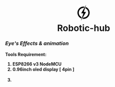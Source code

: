<h1 align ="Center"><img width =40  Src = "https://github.com/ArtStudioORG/Robotic-hub/blob/main/!!!%20ignore%20Me%20!!!/main-logo.png"><br>Robotic-hub </h1>
 
<h3><i> Eye's Effects & animation </i> </h3> <P><b> Tools Requirement: <ol> <li>ESP8266 v3 NodeMCU</li><li>0.96inch oled display [ 4pin ]</li><br><li>
